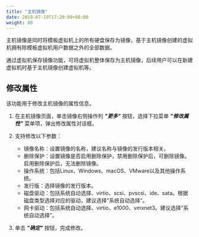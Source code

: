 ```yaml
---
title: "主机镜像"
date: 2019-07-19T17:29:09+08:00
weight: 80
---
```


主机镜像是同时将模板虚拟机上的所有硬盘保存为镜像，基于主机镜像创建的虚拟机拥有除模板虚拟机用户数据之外的全部数据。

通过虚拟机保存镜像功能，可将虚拟机整体保存为主机镜像，后续用户可以在新建虚拟机时基于主机镜像创建虚拟机等。

## 修改属性

该功能用于修改主机镜像的属性信息。

1. 在主机镜像页面，单击镜像右侧操作列 **_"更多"_** 按钮，选择下拉菜单 **_"修改属性"_** 菜单项，弹出修改属性对话框。
2. 支持修改以下参数：
     - 镜像名称：设置镜像的名称，建议名称与镜像的发行版本相关。
     - 删除保护：设置镜像是否启用删除保护，禁用删除保护后，可删除镜像。启用删除保护后，无法删除镜像。
     - 操作系统：包括Linux、Windows、macOS、VMware以及其他操作系统。
     - 发行版：选择镜像的发行版本。
     - 磁盘驱动：包括系统自动选择、virtio、scsi、pvscsi、ide、sata。根据磁盘类型选择对应的驱动，建议选择”系统自动选择“。
     - 网卡驱动：包括系统自动选择、virtio、e1000、vmxnet3。建议选择“系统自动选择”。

3. 单击 **_"确定"_** 按钮，完成修改。